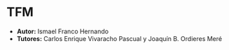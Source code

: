 # TFM


* **Autor:** Ismael Franco Hernando 
* **Tutores:** Carlos Enrique Vivaracho Pascual y Joaquín B. Ordieres Meré
